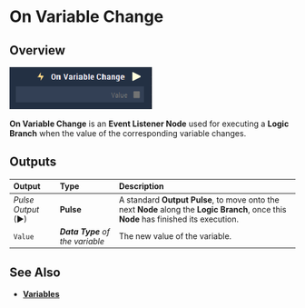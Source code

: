# On Variable Change

## Overview

![The On Variable Change Node.](../../../.gitbook/assets/node-on-variable-change.png)

**On Variable Change** is an **Event Listener Node** used for executing a **Logic Branch** when the value of the corresponding variable changes.

## Outputs

| Output | Type | Description |
| :--- | :--- | :--- |
| _Pulse Output_ \(►\) | **Pulse** | A standard **Output Pulse**, to move onto the next **Node** along the **Logic Branch**, once this **Node** has finished its execution. |
| `Value` | _**Data Type** of the variable_ | The new value of the variable. |

## See Also

* [**Variables**](./)

